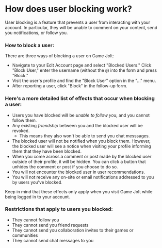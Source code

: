 # How does user blocking work?

User blocking is a feature that prevents a user from interacting with your account. In particular, they will be unable to comment on your content, send you notifications, or follow you.

### How to block a user:

There are three ways of blocking a user on Game Jolt:

- Navigate to your Edit Account page and select "Blocked Users." Click "Block User," enter the username (without the `@`) into the form and press "Block."
- Visit the user's profile and find the "Block User" option in the "..." menu.
- After reporting a user, click "Block" in the follow-up form. ​

### Here's a more detailed list of effects that occur when blocking a user:

- Users you have blocked will be _unable to follow you_, and you cannot follow them.
- Any existing _friendship_ between you and the blocked user will be revoked.
  - This means they also won't be able to send you chat messsages.
- The blocked user will not be notified when you block them. However, the blocked user will see a notice when visiting your profile informing them that they have been blocked.
- When you come across a comment or post made by the blocked user outside of their profile, it will be hidden. You can click a button that unhides the comment or post if you choose to do so.
- You will not encounter the blocked user in user recommendations.
- You will not receive any on-site or email notifications addressed to you by users you've blocked.

Keep in mind that these effects only apply when you visit Game Jolt while being logged in to your account.

### Restrictions that apply to users you blocked:

- They cannot follow you
- They cannot send you friend requests
- They cannot send you collaboration invites to their games or communities
- They cannot send chat messages to you
